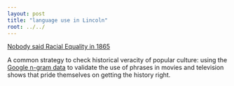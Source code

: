```yaml
---
layout: post
title: "language use in Lincoln"
root: ../../
---
```


[Nobody said Racial Equality in 1865](http://www.theatlantic.com/entertainment/archive/2013/01/nobody-said-racial-equality-in-1865-the-anachronistic-english-of-lincoln/266990/)

A common strategy to check historical veracity of popular culture: using the [Google n-gram data](http://books.google.com/ngrams) to validate the use of phrases in movies and television shows that pride themselves on getting the history right.

